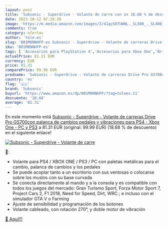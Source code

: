 ```yaml
---
layout: post
title: 'Subsonic - Superdrive - Volante de carre con un 18.68 % de descuento'
date: 2021-10-12 07:16:20
image: 'https://m.media-amazon.com/images/I/41qzS07UWNL._SL500_._SL400_.jpg'
comments: true
category: ofertas
author: 'tole.es'
slug: 'B01M8NNHFP-es Subsonic - Superdrive - Volante de carreras Drive Pro...'
sku: 'B01M8NNHFP-es'
tags: [ 'Accesorios para PlayStation 4','Accesorios para Xbox One','Bricolaje y herramientas','Hardware y juegos para PlayStation 4','Hardware y juegos para Xbox One','Herramientas de mano','Herramientas manuales y eléctricas','Mandos para PlayStation 4','Mandos para Xbox One','Mandos y controles para PlayStation 4','Mandos y controles para Xbox One','Videojuegos','ps4','subsonic','xbox', ]
actualPrice: 81.31 EUR
currency: EUR
price: 81.31
comparePrice: 99.99 EUR
prodname: 'Subsonic - Superdrive - Volante de carreras Drive Pro GS700con palanca de cambios  pedales y vibraciones para PS4 - Xbox One - PC y PS3'
country: 'es'
flag: '🇪🇸'
brand: 'Subsonic'
buyurl: 'https://www.amazon.es/dp/B01M8NNHFP/?tag=tolees-21'
descuento: '18.68'
average: '81.31'
---
```


En este momento está [Subsonic - Superdrive - Volante de carreras Drive Pro GS700con palanca de cambios  pedales y vibraciones para PS4 - Xbox One - PC y PS3](https://www.amazon.es/dp/B01M8NNHFP/?tag=tolees-21) a 81.31 EUR (original: 99.99 EUR) (18.68 %  de descuento) en el siguiente enlace!

[![Subsonic - Superdrive - Volante de carre](https://m.media-amazon.com/images/I/41qzS07UWNL._SL500_._SL400_.jpg)](https://www.amazon.es/dp/B01M8NNHFP/?tag=tolees-21)

🔎:

- Volante para PS4 / XBOX ONE / PS3 / PC con paletas metálicas para el cambio, palanca de cambios y los pedales
- Se puede acoplar tanto a un escritorio con sus ventosas o colocarse sobre los muslos con su base curvada
- Se conecta directamente al mando y a la consola y es compatible con todos los juegos del mercado: Gran Turismo Sport, Forza Motor Sport 7, Project Cars 2, F1 2018, Need for Speed, Dirt, WRC.; e incluso con el simulador GTA V o Farming
- Ajuste de sensibilidad y programación de los botones
- Volante cableado, con rotación 270°, y doble motor de vibración

[🛒 Aquí!!!](https://www.amazon.es/dp/B01M8NNHFP/?tag=tolees-21)
